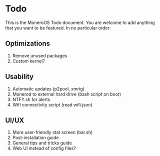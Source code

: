 # Todo

This is the MoneroOS Todo document. You are welcome to add anything that you want to be featured. In no particular order:

## Optimizations
1. Remove unused packages
2. Custom kernel?

## Usability
1. Automatic updates (p2pool, xmrig)
2. Monerod to external hard drive (bash script on boot)
3. NTFY.sh for alerts
4. Wifi connectivity script (read wifi.json)

## UI/UX
1. More user-friendly stat screen (bar.sh)
2. Post-installation guide
3. General tips and tricks guide
4. Web UI instead of config files?

